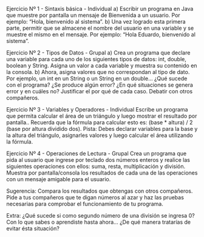 Ejercicio Nº 1 - Sintaxis básica - Individual
a) Escribir un programa en Java que muestre por pantalla un mensaje de Bienvenida a un usuario. Por ejemplo: “Hola, bienvenido al sistema”.
b) Una vez logrado esta primera parte, permitir que se almacene el nombre del usuario en una variable y se muestre el mismo en el mensaje. Por ejemplo: “Hola Eduardo, bienvenido al sistema”.

Ejercicio Nº 2 - Tipos de Datos - Grupal
a) Crea un programa que declare una variable para cada uno de los siguientes tipos de datos: int, double, boolean y String. Asigna un valor a cada variable y muestra su contenido en la consola.
b) Ahora, asigna valores que no correspondan al tipo de dato. Por ejemplo, un int en un String o un String en un double… ¿Qué sucede con el programa? ¿Se produce algún error? ¿En qué situaciones se genera error y en cuáles no? Justificar el por qué de cada caso. Debatir con otros compañeros.

Ejercicio Nº 3 - Variables y Operadores - Individual
Escribe un programa que permita calcular el área de un triángulo y luego mostrar el resultado por pantalla.. Recuerda que la fórmula para calcular esto es: (base * altura) / 2 (base por altura dividido dos).
Pista: Debes declarar variables para la base y la altura del triángulo, asignarles valores y luego calcular el área utilizando la fórmula.

Ejercicio Nº 4 - Operaciones de Lectura - Grupal
Crea un programa que pida al usuario que ingrese por teclado dos números enteros y realice las siguientes operaciones con ellos: suma, resta, multiplicación y división. Muestra por pantalla/consola los resultados de cada una de las operaciones con un mensaje amigable para el usuario.


Sugerencia: Compara los resultados que obtengas con otros compañeros. Pide a tus compañeros que te digan números al azar y haz las pruebas necesarias para comprobar el funcionamiento de tu programa.

Extra: ¿Qué sucede si como segundo número de una división se ingresa 0? Con lo que sabes o aprendiste hasta ahora… ¿De qué manera tratarías de evitar ésta situación?
